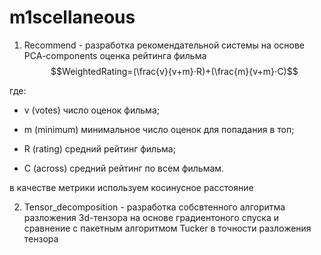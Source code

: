 # m1scellaneous

1. Recommend - разработка рекомендательной системы на основе PCA-components
оценка рейтинга фильма 
$$WeightedRating=(\frac{v}{v+m}⋅R)+(\frac{m}{v+m}⋅C)$$

где:
- v (votes) число оценок фильма;

- m (minimum) минимальное число оценок для попадания в топ;

- R (rating) средний рейтинг фильма;

- C (across) средний рейтинг по всем фильмам.

в качестве метрики используем косинусное расстояние

2. Tensor_decomposition - разработка собсвтенного алгоритма разложения 3d-тензора на основе градиентоного спуска и сравнение с пакетным алгоритмом Tucker в точности разложения тензора 
